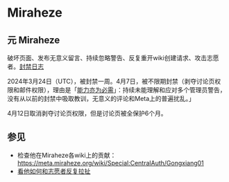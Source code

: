 # Miraheze

## 元 Miraheze

破坏页面、发布无意义留言、持续忽略警告、反复重开wiki创建请求、攻击志愿者。[封禁日志](https://meta.miraheze.org/wiki/Special:Log?page=User%3AGongxiang01&type=block)

2024年3月24日（UTC），被封禁一周。4月7日，被不限期封禁（剥夺讨论页权限和邮件权限），理由是「[能力亦为必需](https://zh.wikipedia.org/zh-hans/Wikipedia:%E8%83%BD%E5%8A%9B%E4%BA%A6%E7%82%BA%E5%BF%85%E9%A0%88)」：持续未能理解和应对多个管理员警告，没有从以前的封禁中吸取教训，无意义的评论和Meta上的普遍扰乱。」

4月12日取消剥夺讨论页权限，但是讨论页被全保护6个月。

## 参见
- 检查他在Miraheze各wiki上的贡献：https://meta.miraheze.org/wiki/Special:CentralAuth/Gongxiang01
- [看他如何和志愿者反复拉扯](https://meta.miraheze.org/wiki/Special:RequestWikiQueue/42012)
